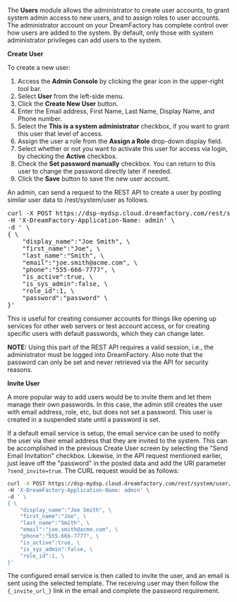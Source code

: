 <p>The <b>Users</b> module allows the administrator to create user accounts, to grant system admin access to new users, and to assign roles to user accounts. The administrator account on your DreamFactory has complete control over how users are added to the system. By default, only those with system administrator privileges can add users to the system.</p>
<b>Create User</b>
<p>To create a new user:</p>
<ol>
<li>Access the <b>Admin Console</b> by clicking the gear icon in the upper-right tool bar.</li>
<li>Select <b>User</b> from the left-side menu. </li>
<li>Click the <b>Create New User</b> button.</li>
<li>Enter the Email address, First Name, Last Name, Display Name, and Phone number.</li>
<li>Select the <b>This is a system administrator</b> checkbox, if you want to grant this user that level of access.</li>
<li>Assign the user a role from the <b>Assign a Role</b> drop-down display field.
<li>Select whether or not you want to activate this user for access via login, by checking the <b>Active</b> checkbox.</li>
<li>Check the <b>Set password manually</b> checkbox. You can return to this user to change the password directly later if needed.</li>
<li>Click the <b>Save</b> button to save the new user account.</li>
</ol> 

<p>An admin, can send a request to the REST API to create a user by posting similar user data to /rest/system/user as follows.</p>
<pre class="dfpre">curl -X POST https://dsp-mydsp.cloud.dreamfactory.com/rest/system/user/ \
-H 'X-DreamFactory-Application-Name: admin' \
-d ' \
{ \
	"display_name":"Joe Smith", \
	"first_name":"Joe", \
	"last_name":"Smith", \
	"email":"joe.smith@acme.com", \
	"phone":"555-666-7777", \
	"is_active":true, \
	"is_sys_admin":false, \
	"role_id":1, \
	"password":"password" \
}'
</pre>

<p>This is useful for creating consumer accounts for things like opening up services for other web servers or test account access, or for creating specific users with default passwords, which they can change later.</p> <p><b>NOTE:</b> Using this part of the REST API requires a valid session, i.e., the administrator must be logged into DreamFactory. Also note that the password can only be set and never retrieved via the API for security reasons.</p>

<b>Invite User</b>
<p>A more popular way to add users would be to invite them and let them manage their own passwords. In this case, the admin still creates the user with email address, role, etc, but does not set a password. This user is created in a suspended state until a password is set.</p>

If a default email service is setup, the email service can be used to notify the user via their email address that they are invited to the system.  This can be accomplished in the previous Create User screen by selecting the "Send Email Invitation" checkbox. Likewise, in the API request mentioned earlier, just leave off the "password" in the posted data and add the URI parameter `?send_invite=true`. The CURL request would be as follows:

```bash
curl -X POST https://dsp-mydsp.cloud.dreamfactory.com/rest/system/user/?send_invite=true \
-H 'X-DreamFactory-Application-Name: admin' \
-d ' \
{ \
	"display_name":"Joe Smith", \
	"first_name":"Joe", \
	"last_name":"Smith", \
	"email":"joe.smith@acme.com", \
	"phone":"555-666-7777", \
	"is_active":true, \
	"is_sys_admin":false, \
	"role_id":1, \
}'
```

The configured email service is then called to invite the user, and an email is sent using the selected template. The receiving user may then follow the `{_invite_url_}` link in the email and complete the password requirement.
